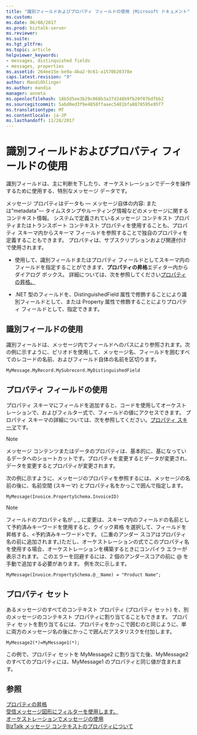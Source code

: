 ```yaml
---
title: "識別フィールドおよびプロパティ フィールドの使用 |Microsoft ドキュメント"
ms.custom: 
ms.date: 06/08/2017
ms.prod: biztalk-server
ms.reviewer: 
ms.suite: 
ms.tgt_pltfrm: 
ms.topic: article
helpviewer_keywords:
- messages, distinquished fields
- messages, properties
ms.assetid: 264ee15e-be9a-4ba2-9c61-a1570b20378e
caps.latest.revision: "9"
author: MandiOhlinger
ms.author: mandia
manager: anneta
ms.openlocfilehash: 18b5d5ee3b29c068b3a37d248b9fb20f07bdfbb2
ms.sourcegitcommit: 5abd0ed3f9e4858ffaaec5481bfa8878595e95f7
ms.translationtype: MT
ms.contentlocale: ja-JP
ms.lasthandoff: 11/28/2017
---
```

# <a name="using-distinguished-fields-and-property-fields"></a>識別フィールドおよびプロパティ フィールドの使用
識別フィールドは、主に判断を下したり、オーケストレーションでデータを操作するために使用する、特別なメッセージ データです。  
  
 メッセージ プロパティはデータも — メッセージ自体の内容: または"metadata"— タイムスタンプやルーティング情報などのメッセージに関するコンテキスト情報。 システムで定義されているメッセージ コンテキスト プロパティまたはトランスポート コンテキスト プロパティを使用することも、プロパティ スキーマ内からスキーマ フィールドを参照することで独自のプロパティを定義することもできます。 プロパティは、サブスクリプションおよび関連付けで使用されます。  
  
-   使用して、識別フィールドまたはプロパティ フィールドとしてスキーマ内のフィールドを指定することができます、**プロパティの昇格**エディター内からダイアログ ボックス。 詳細については、次を参照してください[プロパティの昇格。](../core/promoting-properties.md)  
  
-   .NET 型のフィールドを、DistinguishedField 属性で修飾することにより識別フィールドとして、または Property 属性で修飾することによりプロパティ フィールドとして、指定できます。  
  
## <a name="using-distinguished-fields"></a>識別フィールドの使用  
 識別フィールドは、メッセージ内でフィールドへのパスにより参照されます。次の例に示すように、ピリオドを使用して、メッセージ名、フィールドを囲むすべてのレコードの名前、およびフィールド自体の名前を区切ります。  
  
```  
MyMessage.MyRecord.MySubrecord.MyDistinguishedField  
```  
  
## <a name="using-property-fields"></a>プロパティ フィールドの使用  
 プロパティ スキーマにフィールドを追加すると、コードを使用してオーケストレーションで、およびフィルター式で、フィールドの値にアクセスできます。 プロパティ スキーマの詳細については、次を参照してください。[プロパティ スキーマ](../core/property-schemas.md)です。  
  
> [!NOTE]
>  メッセージ コンテンツまたはデータのプロパティは、基本的に、基になっているデータへのショートカットです。プロパティを変更するとデータが変更され、データを変更するとプロパティが変更されます。  
  
 次の例に示すように、メッセージのプロパティを参照するには、メッセージの名前の後に、名前空間 (スキーマ) とプロパティ名をかっこで囲んで指定します。  
  
```  
MyMessage(Invoice.PropertySchema.InvoiceID)  
```  
  
> [!NOTE]
>  フィールドのプロパティ名が _ _ に変更は、スキーマ内のフィールドの名前として予約済みキーワードを使用すると、クイック昇格 を選択して、フィールドを昇格する、\<予約済みキーワード\>です。 (二重のアンダー スコアはプロパティ名の前に追加されます。)ただし、オーケストレーションの式でこのプロパティ名を使用する場合、オーケストレーションを構築するときにコンパイラ エラーが表示されます。  このエラーを回避するには、2 個のアンダースコアの前に @ を手動で追加する必要があります。 例を次に示します。  
>   
>  `MyMessage(Invoice.PropertySchema.@__Name) = "Product Name";`  
  
## <a name="property-sets"></a>プロパティ セット  
 あるメッセージのすべてのコンテキスト プロパティ (プロパティ セット) を、別のメッセージのコンテキスト プロパティに割り当てることもできます。 プロパティ セットを割り当てるには、プロパティをかっこで囲むのと同じように、単に両方のメッセージ名の後にかっこで囲んだアスタリスクを付加します。  
  
```  
MyMessage2(*)=MyMessage1(*);  
```  
  
 この例で、プロパティ セットを MyMessage2 に割り当てた後、MyMessage2 のすべてのプロパティには、MyMessage1 のプロパティと同じ値が含まれます。  
  
## <a name="see-also"></a>参照  
 [プロパティの昇格](../core/promoting-properties.md)   
 [受信メッセージ図形にフィルターを使用します。](../core/using-filters-with-the-receive-message-shape.md)   
 [オーケストレーションでメッセージの使用](../core/using-messages-in-orchestrations.md)   
 [BizTalk メッセージ コンテキストのプロパティについて](../core/about-biztalk-message-context-properties.md)